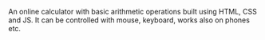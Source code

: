 An online calculator with basic arithmetic operations built using HTML, CSS and JS. It can be controlled with mouse, keyboard, works also on phones etc.